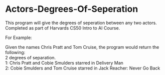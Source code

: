 # Actors-Degrees-Of-Seperation
This program will give the degrees of seperation between any two actors. Completed as part of Harvards CS50 Intro to AI Course.  

For Example:  

Given the names Chris Pratt and Tom Cruise, the program would return the following:  
2 degrees of separation.  
1: Chris Pratt and Cobie Smulders starred in Delivery Man  
2: Cobie Smulders and Tom Cruise starred in Jack Reacher: Never Go Back  
